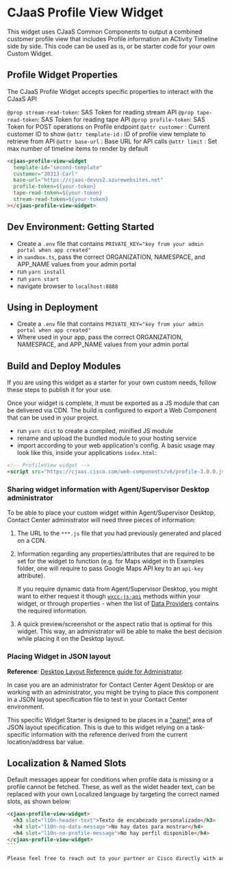 # CJaaS Profile View Widget

This widget uses CJaaS Common Components to output a combined customer profile view that includes Profile information an ACtivity Timeline side by side. This code can be used as is, or be starter code for your own Custom Widget.

## Profile Widget Properties

The CJaaS Profile Widget accepts specific properties to interact with the CJaaS API

`@prop stream-read-token`: SAS Token for reading stream API
`@prop tape-read-token`: SAS Token for reading tape API
`@prop profile-token`: SAS Token for POST operations on Profile endpoint
`@attr customer` : Current customer ID to show
`@attr template-id` : ID of profile view template to retrieve from API
`@attr base-url` : Base URL for API calls
`@attr limit` : Set max number of timeline items to render by default

```html
<cjaas-profile-view-widget
  template-id="second-template"
  customer="30313-Carl"
  base-url="https://cjaas-devus2.azurewebsites.net"
  profile-token=${your-token}
  tape-read-token=${your-token}
  stream-read-token=${your-token}
></cjaas-profile-view-widget>
```

## Dev Environment: Getting Started
- Create a `.env` file that contains `PRIVATE_KEY="key from your admin portal when app created"`
- in `sandbox.ts`, pass the correct ORGANIZATION, NAMESPACE, and APP_NAME values from your admin portal
- run `yarn install`
- run `yarn start`
- navigate browser to `localhost:8888`

## Using in Deployment
- Create a `.env` file that contains `PRIVATE_KEY="key from your admin portal when app created"`
- Where used in your app, pass the correct ORGANIZATION, NAMESPACE, and APP_NAME values from your admin portal

## Build and Deploy Modules
If you are using this widget as a starter for your own custom needs, follow these steps to publish it for your use.

Once your widget is complete, it must be exported as a JS module that can be delivered via CDN. The build is configured to export a Web Component that can be used in your project.

- run `yarn dist` to create a compiled, minified JS module
- rename and upload the bundled module to your hosting service
- import according to your web application's config.
  A basic usage may look like this, inside your applications `index.html`:

```html
<!-- ProfileView widget -->
<script src="https://cjaas.cisco.com/web-components/v6/profile-3.0.0.js"></script>
```

### Sharing widget information with Agent/Supervisor Desktop administrator

To be able to place your custom widget within Agent/Supervisor Desktop, Contact Center administrator will need three pieces of information:

1. The URL to the `***.js` file that you had previously generated and placed on a CDN.
2. Information regarding any properties/attributes that are required to be set for the widget to function (e.g. for Maps widget in th Examples folder, one will require to pass Google Maps API key to an `api-key` attribute).

   If you require dynamic data from Agent/Supervisor Desktop, you might want to either request it though [`wxcc-js-api`](https://apim-dev-portal.appstaging.ciscoccservice.com/documentation/guides/desktop#javascript-api) methods within your widget, or through properties - when the list of [Data Providers](https://apim-dev-portal.appstaging.ciscoccservice.com/documentation/guides/desktop#data-provider%E2%80%94widget-properties-and-attributes) contains the required information.

3. A quick preview/screenshot or the aspect ratio that is optimal for this widget. This way, an administrator will be able to make the best decision while placing it on the Desktop layout.

### Placing Widget in JSON layout

**Reference**: [Desktop Layout Reference guide for Administrator](https://www.cisco.com/c/en/us/td/docs/voice_ip_comm/cust_contact/contact_center/CJP/SetupandAdministrationGuide_2/b_mp-release-2/b_cc-release-2_chapter_011.html#topic_8230815F4023699032326F948C3F1495).

In case you are an administrator for Contact Center Agent Desktop or are working with an administrator, you might be trying to place this component in a JSON layout specification file to test in your Contact Center environment.

This specific Widget Starter is designed to be places in a ["panel"](https://www.cisco.com/c/en/us/td/docs/voice_ip_comm/cust_contact/contact_center/CJP/SetupandAdministrationGuide_2/b_mp-release-2/b_cc-release-2_chapter_011.html#topic_BF0EBDF65DCB0A552164D6306657C892__AuxPane) area of JSON layout specification. This is due to this widget relying on a task-specific information with the reference derived from the current location/address bar value.

## Localization & Named Slots

Default messages appear for conditions when profile data is missing or a profile cannot be fetched. These, as well as the widet header text, can be replaced with your own Localized language by targeting the correct named slots, as shown below:

````html
<cjaas-profile-view-widget>
  <h3 slot="l10n-header-text">Texto de encabezado personalizado</h3>
  <h4 slot="l10n-no-data-message">No hay datos para mostrar</h4>
  <h4 slot="l10n-no-profile-message">No hay perfil disponible</h4>
</cjaas-profile-view-widget>
```

Please feel free to reach out to your partner or Cisco directly with any additional questions.

